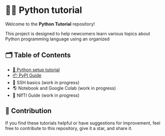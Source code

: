 # 👨‍💻 Python tutorial

Welcome to the **Python Tutorial** repository!

This project is designed to help newcomers learn various topics about Python programming language using an organized 


## 🗂️ Table of Contents

- [🐍 Python setup tutorial](./Python-setup-tutorial.md)
- [📦 PyPI Guide](./PyPI-Guide.md)
- 🛜 SSH basics (work in progress)
- 🌎 Notebook and Google Colab (work in progress)
- 🧠 NIfTI Guide (work in progress)


## 🤝 Contribution

If you find these tutorials helpful or have suggestions for improvement, feel free to contribute to this repository, give it a star, and share it.
